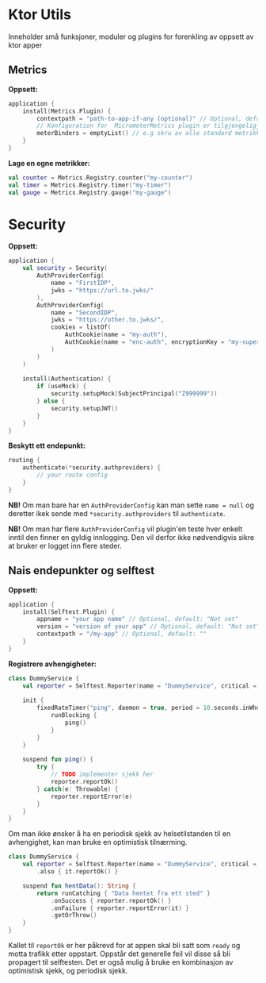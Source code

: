 # Ktor Utils

Inneholder små funksjoner, moduler og plugins for forenkling av oppsett av ktor apper


## Metrics

**Oppsett:**
```kotlin
application {
    install(Metrics.Plugin) {
        contextpath = "path-to-app-if-any (optional)" // Optional, default: ""
        // Konfiguration for  MicrometerMetrics plugin er tilgjengeligjort
        meterBinders = emptyList() // e.g skru av alle standard metrikker
    }
}
```

**Lage en egne metrikker:**
```kotlin
val counter = Metrics.Registry.counter("my-counter")
val timer = Metrics.Registry.timer("my-timer")
val gauge = Metrics.Registry.gauge("my-gauge")
```

# Security

**Oppsett:**
```kotlin
application {
    val security = Security(
        AuthProviderConfig(
            name = "FirstIDP", 
            jwks = "https://url.to.jwks/"
        ),
        AuthProviderConfig(
            name = "SecondIDP",
            jwks = "https://other.to.jwks/",
            cookies = listOf(
                AuthCookie(name = "my-auth"),
                AuthCookie(name = "enc-auth", encryptionKey = "my-super-secret-key")
            )
        )
    )
    
    install(Authentication) {
        if (useMock) {
            security.setupMock(SubjectPrincipal("Z999999"))
        } else {
            security.setupJWT()
        }
    }
}
```

**Beskytt ett endepunkt:**
```kotlin
routing {
    authenticate(*security.authproviders) {
        // your route config
    }
}
```

**NB!** Om man bare har en `AuthProviderConfig` kan man sette `name = null` og deretter ikek sende med `*security.authproviders` til `authenticate`.

**NB!** Om man har flere `AuthProviderConfig` vil plugin'en teste hver enkelt inntil den finner en gyldig innlogging. Den vil derfor ikke nødvendigvis sikre at bruker er logget inn flere steder.


## Nais endepunkter og selftest

**Oppsett:**
```kotlin
application {
    install(Selftest.Plugin) {
        appname = "your app name" // Optional, default: "Not set"
        version = "version of your app" // Optional, default: "Not set"
        contextpath = "/my-app" // Optional, default: ""
    }
}
```

**Registrere avhengigheter:**
```kotlin
class DummyService {
    val reporter = Selftest.Reporter(name = "DummyService", critical = false)
    
    init {
        fixedRateTimer("ping", daemon = true, period = 10.seconds.inWholeMilliseconds) {
            runBlocking {
                ping()
            }
        }
    }
    
    suspend fun ping() {
        try {
            // TODO implementer sjekk her
            reporter.reportOk()
        } catch(e: Throwable) {
            reporter.reportError(e)
        }
    }
}
```

Om man ikke ønsker å ha en periodisk sjekk av helsetilstanden til en avhengighet, kan man bruke en optimistisk tilnærming.
```kotlin
class DummyService {
    val reporter = Selftest.Reporter(name = "DummyService", critical = false)
        .also { it.reportOk() }

    suspend fun hentData(): String {
        return runCatching { "Data hentet fra ett sted" }
            .onSuccess { reporter.reportOk() }
            .onFailure { reporter.reportError(it) }
            .getOrThrow()
    }
}
```

Kallet til `reportOk` er her påkrevd for at appen skal bli satt som `ready` og motta trafikk etter oppstart. 
Oppstår det generelle feil vil disse så bli propagert til selftesten. Det er også mulig å bruke en kombinasjon av optimistisk sjekk, og periodisk sjekk.